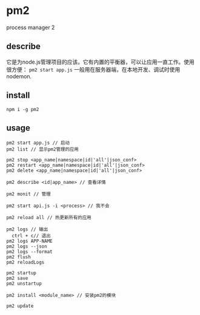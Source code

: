 # pm2

process manager 2

## describe

它是为node.js管理项目的应该。它有内置的平衡器，可以让应用一直工作。使用很方便：
`pm2 start app.js`
一般用在服务器端，在本地开发、调试时使用nodemon.

## install

`npm i -g pm2`

## usage

```
pm2 start app.js // 启动
pm2 list // 显示pm2管理的应用

pm2 stop <app_name|namespace|id|'all'|json_conf>
pm2 restart <app_name|namespace|id|'all'|json_conf>
pm2 delete <app_name|namespace|id|'all'|json_conf>

pm2 describe <id|app_name> // 查看详情

pm2 monit // 管理

pm2 start api.js -i <process> // 我不会

pm2 reload all // 热更新所有的应用

pm2 logs // 输出
  ctrl + c// 退出
pm2 logs APP-NAME
pm2 logs --json
pm2 logs --format
pm2 flush
pm2 reloadLogs

pm2 startup
pm2 save
pm2 unstartup

pm2 install <module_name> // 安装pm2的模块

pm2 update
```
